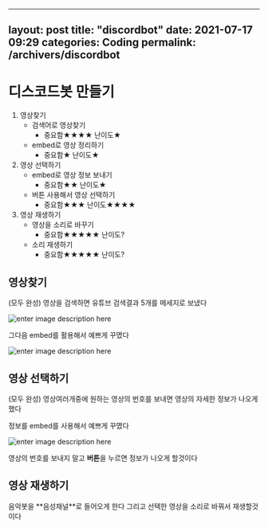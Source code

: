 
---
layout: post
title:  "discordbot"
date:   2021-07-17 09:29
categories: Coding
permalink: /archivers/discordbot
---

<h1>디스코드봇 만들기</h1>


1. 영상찾기
	  + 검색어로 영상찾기
	     - 중요함★★★★ 난이도★
      + embed로 영상 정리하기
         - 중요함★ 난이도★
2. 영상 선택하기
   - embed로 영상 정보 보내기
      - 중요함★★ 난이도★
   - 버튼 사용해서 영상 선택하기
	   - 중요함★★★ 난이도★★★★
3. 영상 재생하기
   - 영상을 소리로 바꾸기
     - 중요함★★★★★ 난이도?
   - 소리 재생하기
     - 중요함★★★★★ 난이도?
   
  

<h2> 영상찾기 </h2> (모두 완성)
영상을 검색하면 유튜브 검색결과 5개를 메세지로 보냈다

![enter image description here](https://gnaud221.github.io/image/asdf.png)

그다음 embed를 활용해서 예쁘게 꾸몄다 

![enter image description here](https://gnaud221.github.io/image/embedclose.png)


<h2> 영상 선택하기 </h2> (모두 완성)
영상여러개중에 원하는 영상의 번호를 보내면 영상의 자세한 정보가 나오게 했다

정보를 embed를 사용해서 예쁘게 꾸몄다

![enter image description here](https://gnaud221.github.io/image/embedchose.png)

영상의 번호를 보내지 말고 **버튼**을 누르면 정보가 나오게 할것이다 
<h2> 영상 재생하기 </h2> 
음악봇을 **음성채널**로 들어오게 한다
그리고 선택한 영상을 소리로 바꿔서 
재생할것이다
